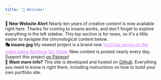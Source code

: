 ```yaml
---
title: '👋 Welcome!'
---
```


<div class="alert alert-success" role="alert">
  <strong>🌋 New Website Alert</strong>
  Nearly ten years of creative content is now available right here. Thanks for coming to insane.works, and don't forget to explore everything in the left sidebar. This top section is for news, so it's a little easier to navigate the chronological content below.
</div>

<div class="alert alert-info" role="alert">
  <strong>🎭 insane.jpg</strong> My newest project is a brand new <a style="color: #d472ff;" href="https://youtube.com/insanj">YouTube series on the video game Rainbow Six Siege</a>. New content is posted nearly every day. Support this project <a href="https://patreon.com/insanj">on Patreon</a>!
</div>

<div class="alert alert-warning" role="alert">
  <strong>🙋‍ Want more info?</strong> This site is developed and hosted on <a href="https://github.com/insanj/works">Github</a>. Everything you need to know is right there, including instructions on how to build your own portfolio site.
</div>
